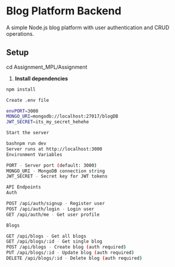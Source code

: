 # Blog Platform Backend

A simple Node.js blog platform with user authentication and CRUD operations.

## Setup

cd Assignment_MPL/Assignment

1. **Install dependencies**
```bash
npm install

Create .env file

envPORT=3000
MONGO_URI=mongodb://localhost:27017/blogDB
JWT_SECRET=its_my_secret_hehehe

Start the server

bashnpm run dev
Server runs at http://localhost:3000
Environment Variables

PORT - Server port (default: 3000)
MONGO_URI - MongoDB connection string
JWT_SECRET - Secret key for JWT tokens

API Endpoints
Auth

POST /api/auth/signup - Register user
POST /api/auth/login - Login user
GET /api/auth/me - Get user profile

Blogs

GET /api/blogs - Get all blogs
GET /api/blogs/:id - Get single blog
POST /api/blogs - Create blog (auth required)
PUT /api/blogs/:id - Update blog (auth required)
DELETE /api/blogs/:id - Delete blog (auth required)
